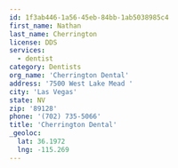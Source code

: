```yaml
---
id: 1f3ab446-1a56-45eb-84bb-1ab5038985c4
first_name: Nathan
last_name: Cherrington
license: DDS
services:
  - dentist
category: Dentists
org_name: 'Cherrington Dental'
address: '7500 West Lake Mead '
city: 'Las Vegas'
state: NV
zip: '89128'
phone: '(702) 735-5066'
title: 'Cherrington Dental'
_geoloc:
  lat: 36.1972
  lng: -115.269
---
```


